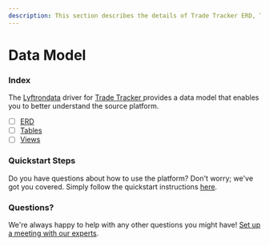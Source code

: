 ```yaml
---
description: This section describes the details of Trade Tracker ERD, Tables, and Views.
---
```


# Data Model

### Index

The  [Lyftrondata](https://www.lyftrondata.com/) driver for [Trade Tracker](https://www.lyftrondata.com/integration/trade-tracker/)[ ](https://www.lyftrondata.com/integration/trade-tracker/)provides a data model that enables you to better understand the source platform.

* [ ] [ERD](../../../marketing-analytics/trade-tracker/data-model/erd.md)
* [ ] [Tables](../../../marketing-analytics/trade-tracker/data-model/tables.md)
* [ ] [Views](../../../marketing-analytics/trade-tracker/data-model/views.md)

### Quickstart Steps

Do you have questions about how to use the platform? Don't worry; we've got you covered. Simply follow the quickstart instructions [here](../../../../quickstart-steps.md).

### Questions? <a href="#questions" id="questions"></a>

We're always happy to help with any other questions you might have! [Set up a meeting with our experts](https://www.lyftrondata.com/book-a-meeting/).

